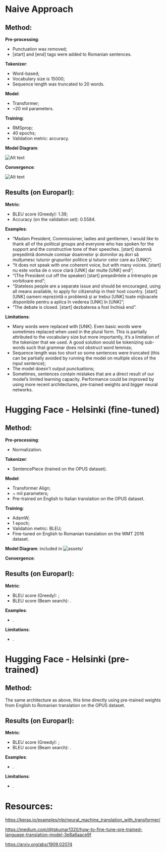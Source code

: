 # Naive Approach

## Method:

**Pre-processing**: 
- Punctuation was removed;
- [start] and [end] tags were added to Romanian sentences.

**Tokenizer**:
- Word-based;
- Vocabulary size is 15000;
- Sequence length was truncated to 20 words.

**Model**:
- Transformer;
- ~20 mil parameters.

**Training**:
- RMSprop;
- 40 epochs;
- Validation metric: accuracy.

**Model Diagram**:

![Alt text](/assets/transformer.png)

**Convergence**:

![Alt text](/assets/1.png?raw=true)

## Results (on Europarl):

**Metric**:
- BLEU score (Greedy): 1.39;
- Accuracy (on the validation set): 0.5584.

**Examples**:
- “Madam President, Commissioner, ladies and gentlemen, I would like to thank all of the political groups and everyone who has spoken for the support and the constructive tone of their speeches. [start] doamnă preşedintă domnule comisar doamnelor şi domnilor aş dori să mulţumesc tuturor grupurilor politice şi tuturor celor care au [UNK]”;
- “It does not speak with one coherent voice, but with many voices. [start] nu este vorba de o voce clară [UNK] dar multe [UNK] end”;
- “(The President cut off the speaker) [start] preşedintele a întrerupto pe vorbitoare end”;
- “Stateless people are a separate issue and should be encouraged, using all means available, to apply for citizenship in their host country. [start] [UNK] oameni reprezintă o problemă și ar trebui [UNK] toate mijloacele disponibile pentru a aplica în vederea [UNK] în [UNK]”;
- “The debate is closed. [start] dezbaterea a fost închisă end”.

**Limitations**:
- Many words were replaced with [UNK]. Even basic words were sometimes replaced when used in the plural form. This is partially attributed to the vocabulary size but more importantly, it’s a limitation of the tokenizer that we used. A good solution would be tokenizing sub-words such that grammar does not obstruct word lemmas;
- Sequence length was too short so some sentences were truncated (this can be partially avoided by running the model on multiple slices of the input sentence);
- The model doesn't output punctuations;
- Sometimes, sentences contain mistakes that are a direct result of our model’s limited learning capacity. Performance could be improved by using more recent architectures, pre-trained weights and bigger neural networks.

# Hugging Face - Helsinki (fine-tuned)

## Method:

**Pre-processing**: 
- Normalization.

**Tokenizer**:
- SentencePiece (trained on the OPUS dataset).

**Model**:
- Transformer Align;
- ~ mil parameters;
- Pre-trained on English to Italian translation on the OPUS dataset.

**Training**:
- AdamW;
- 1 epoch;
- Validation metric: BLEU;
- Fine-tuned on English to Romanian translation on the WMT 2016 dataset.

**Model Diagram**: included in ![assets/](/assets/)

**Convergence**:
<!-- ![Alt text](/assets/1.png?raw=true "") -->

## Results (on Europarl):

**Metric**:
- BLEU score (Greedy): ;
- BLEU score (Beam search): .

**Examples**:
- .

**Limitations**:
- .

# Hugging Face - Helsinki (pre-trained)

## Method:

The same architecture as above, this time directly using pre-trained weights from English to Romanian translation on the OPUS dataset.

## Results (on Europarl):


**Metric**:
- BLEU score (Greedy): ;
- BLEU score (Beam search): .

**Examples**:
- .

**Limitations**:
- .

# Resources:
https://keras.io/examples/nlp/neural_machine_translation_with_transformer/

https://medium.com/@tskumar1320/how-to-fine-tune-pre-trained-language-translation-model-3e8a6aace9f

https://arxiv.org/abs/1909.02074
